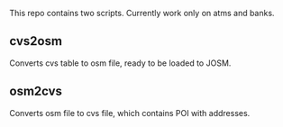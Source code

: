 This repo contains two scripts. Currently work only on atms and banks.

cvs2osm
-------

Converts cvs table to osm file, ready to be loaded to JOSM.

osm2cvs
-------

Converts osm file to cvs file, which contains POI with addresses.


